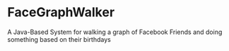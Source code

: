 FaceGraphWalker
===============

A Java-Based System for walking a graph of Facebook Friends and doing something based on their birthdays
